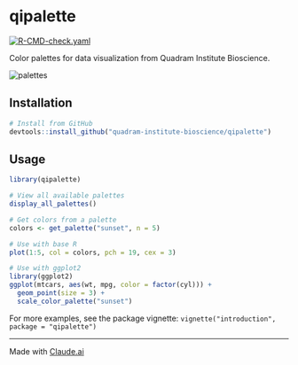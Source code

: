 # qipalette

[![R-CMD-check.yaml](https://github.com/quadram-institute-bioscience/qipalette/actions/workflows/R-CMD-check.yaml/badge.svg)](https://github.com/quadram-institute-bioscience/qipalette/actions/workflows/R-CMD-check.yaml)

Color palettes for data visualization from Quadram Institute Bioscience.

![palettes](https://corebio.info/qipalette/articles/introduction_files/figure-html/unnamed-chunk-2-1.png)

## Installation

```r
# Install from GitHub
devtools::install_github("quadram-institute-bioscience/qipalette")
```

## Usage

```r
library(qipalette)

# View all available palettes
display_all_palettes()

# Get colors from a palette
colors <- get_palette("sunset", n = 5)

# Use with base R
plot(1:5, col = colors, pch = 19, cex = 3)

# Use with ggplot2
library(ggplot2)
ggplot(mtcars, aes(wt, mpg, color = factor(cyl))) +
  geom_point(size = 3) +
  scale_color_palette("sunset")
```

For more examples, see the package vignette: `vignette("introduction", package = "qipalette")`

---

Made with [Claude.ai](CLAUDE.md)
